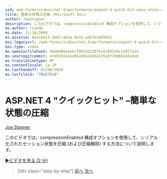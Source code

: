 ```yaml
---
uid: web-forms/videos/net-4/performance/aspnet-4-quick-hit-easy-state-compression
title: 簡単な状態の圧縮 |Microsoft Docs
author: JoeStagner
description: このビデオでは、compressionEnabled 構成オプションを使用して、シリアル化されたセッション状態を圧縮 (および圧縮解除) する方法について説明します。
ms.author: riande
ms.date: 11/16/2009
ms.assetid: 8e2c66c5-1b67-483a-9e74-ed67b3d85051
msc.legacyurl: /web-forms/videos/net-4/performance/aspnet-4-quick-hit-easy-state-compression
msc.type: video
ms.openlocfilehash: 4eb6d08aeebcf963d2230fbc6c802ddc15477a3a
ms.sourcegitcommit: e7e91932a6e91a63e2e46417626f39d6b244a3ab
ms.translationtype: MT
ms.contentlocale: ja-JP
ms.lasthandoff: 03/06/2020
ms.locfileid: "78457918"
---
```

# <a name="aspnet-4-quick-hit--easy-state-compression"></a>ASP.NET 4 "クイックヒット" –簡単な状態の圧縮

[Joe Stagner](https://github.com/JoeStagner)

このビデオでは、compressionEnabled 構成オプションを使用して、シリアル化されたセッション状態を圧縮 (および圧縮解除) する方法について説明します。 

[&#9654;ビデオを見る (2 分)](https://channel9.msdn.com/Blogs/ASP-NET-Site-Videos/aspnet-4-quick-hit-easy-state-compression)

> [!div class="step-by-step"]
> [前へ](aspnet-4-quick-hit-selective-view-state.md)
> [次へ](how-do-i-use-the-viewstatemode-property-for-managing-viewstate.md)
